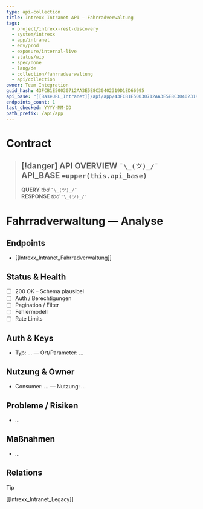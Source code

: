 ```yaml
---
type: api-collection
title: Intrexx Intranet API — Fahrradverwaltung
tags:
  - project/intrexx-rest-discovery
  - system/intrexx
  - app/intranet
  - env/prod
  - exposure/internal-live
  - status/wip
  - spec/none
  - lang/de
  - collection/fahrradverwaltung
  - api/collection
owner: Team Integration
guid_hash: 43FCB1E50030712AA3E5E8C30402319D1ED66995
api_base: "[[BaseURL_Intranet]]/api/app/43FCB1E50030712AA3E5E8C30402319D1ED66995"
endpoints_count: 1
last_checked: YYYY-MM-DD
path_prefix: /api/app
---
```




#  Contract

> [!danger] API OVERVIEW `¯\_(ツ)_/¯`
> **API_BASE** `=upper(this.api_base)`
> ---
> **QUERY** _tbd_ `¯\_(ツ)_/¯`  
> **RESPONSE** _tbd_ `¯\_(ツ)_/¯`

# Fahrradverwaltung — Analyse

## Endpoints
- [[Intrexx_Intranet_Fahrradverwaltung]]

## Status & Health
- [ ] 200 OK  – Schema plausibel
- [ ] Auth / Berechtigungen
- [ ] Pagination / Filter
- [ ] Fehlermodell
- [ ] Rate Limits

## Auth & Keys
- Typ: _…_ — Ort/Parameter: _…_

## Nutzung & Owner
- Consumer: _…_ — Nutzung: _…_

## Probleme / Risiken
- _…_

## Maßnahmen
- _…_

## Relations
> [!tip]
> [[Intrexx_Intranet_Legacy]]

